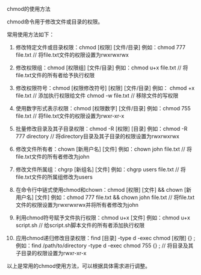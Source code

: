 chmod的使用方法
chmod命令用于修改文件或目录的权限。

常用使用方法如下：
1. 修改特定文件或目录权限：chmod [权限] [文件/目录]
    例如：chmod 777 file.txt  // 将file.txt文件的权限设置为rwxrwxrwx

2. 修改权限组：chmod [权限组] [文件/目录]
    例如：chmod u+x file.txt  // 将file.txt文件的所有者给予执行权限

3. 修改权限符号：chmod [权限修改符号] [权限] [文件/目录]
    例如：
    chmod +x file.txt  // 添加执行权限给文件
    chmod -w file.txt  // 移除文件的写权限

4. 使用数字形式表示权限：chmod [权限数字] [文件/目录]
    例如：chmod 755 file.txt  // 将file.txt文件的权限设置为rwxr-xr-x

5. 批量修改目录及其子目录权限：chmod -R [权限] [目录]
    例如：chmod -R 777 directory  // 将directory目录及其子目录的权限设置为rwxrwxrwx

6. 修改文件所有者：chown [新用户名] [文件]
    例如：chown john file.txt  // 将file.txt文件的所有者修改为john

7. 修改文件所属组：chgrp [新组名] [文件]
    例如：chgrp users file.txt  // 将file.txt文件的所属组修改为users

8. 在命令行中链式使用chmod和chown：chmod [权限] [文件] && chown [新用户名] [文件]
   例如：chmod 777 file.txt && chown john file.txt  // 将file.txt文件的权限设置为rwxrwxrwx并将所有者修改为john

9. 利用chmod符号赋予文件执行权限：chmod u+x [文件]
    例如：chmod u+x script.sh  // 给script.sh脚本文件的所有者添加执行权限

10. 应用chmod递归修改目录权限：find [目录] -type d -exec chmod [权限] {} \;
    例如：find /path/to/directory -type d -exec chmod 755 {} \;  // 将目录及其子目录的权限设置为rwxr-xr-x

以上是常用的chmod使用方法，可以根据具体需求进行调整。
